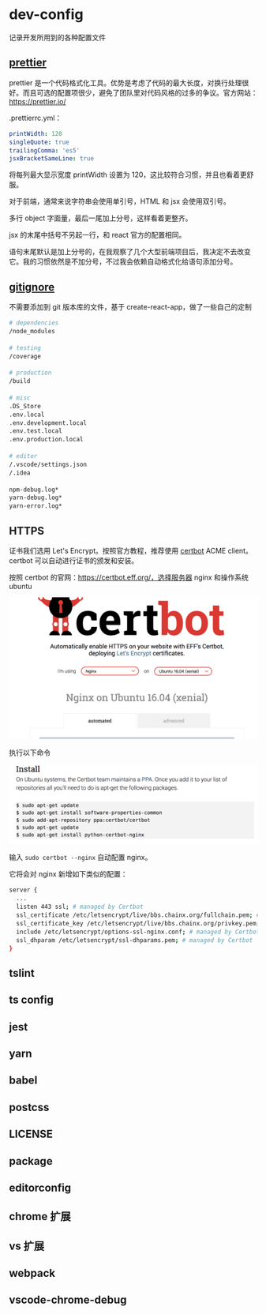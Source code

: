# dev-config
记录开发所用到的各种配置文件

## [prettier](./.prettierrc.yml)

prettier 是一个代码格式化工具。优势是考虑了代码的最大长度，对换行处理很好。而且可选的配置项很少，避免了团队里对代码风格的过多的争议。官方网站：https://prettier.io/

.prettierrc.yml：

```yaml
printWidth: 120
singleQuote: true
trailingComma: 'es5'
jsxBracketSameLine: true
```

将每列最大显示宽度 printWidth 设置为 120，这比较符合习惯，并且也看着更舒服。

对于前端，通常来说字符串会使用单引号，HTML 和 jsx 会使用双引号。

多行 object 字面量，最后一尾加上分号，这样看着更整齐。

jsx 的末尾中括号不另起一行，和 react 官方的配置相同。

语句末尾默认是加上分号的，在我观察了几个大型前端项目后，我决定不去改变它。我的习惯依然是不加分号，不过我会依赖自动格式化给语句添加分号。

## [gitignore](./.gitignore)

不需要添加到 git 版本库的文件，基于 create-react-app，做了一些自己的定制

```bash
# dependencies
/node_modules

# testing
/coverage

# production
/build

# misc
.DS_Store
.env.local
.env.development.local
.env.test.local
.env.production.local

# editor
/.vscode/settings.json
/.idea

npm-debug.log*
yarn-debug.log*
yarn-error.log*
```

## HTTPS

证书我们选用 Let's Encrypt。按照官方教程，推荐使用 [certbot](https://certbot.eff.org/) ACME client。certbot 可以自动进行证书的颁发和安装。

按照 certbot 的官网：https://certbot.eff.org/，选择服务器 nginx 和操作系统 ubuntu

![](./assets/certbot.png)

执行以下命令

![](./assets/certbot1.png)

输入 `sudo certbot --nginx` 自动配置 nginx。

它将会对 nginx 新增如下类似的配置：

```bash
server {
  ...
  listen 443 ssl; # managed by Certbot
  ssl_certificate /etc/letsencrypt/live/bbs.chainx.org/fullchain.pem; # managed by Certbot
  ssl_certificate_key /etc/letsencrypt/live/bbs.chainx.org/privkey.pem; # managed by Certbot
  include /etc/letsencrypt/options-ssl-nginx.conf; # managed by Certbot
  ssl_dhparam /etc/letsencrypt/ssl-dhparams.pem; # managed by Certbot
}
```

## tslint

## ts config

## jest

## yarn

## babel

## postcss

## LICENSE

## package

## editorconfig

## chrome 扩展

## vs 扩展

## webpack

## vscode-chrome-debug
